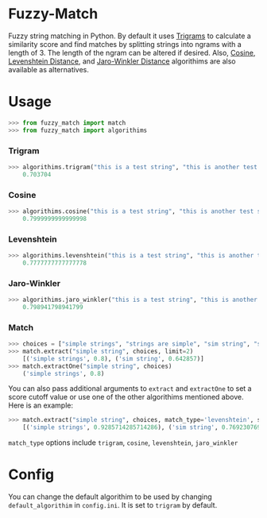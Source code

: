 # Fuzzy-Match
Fuzzy string matching in Python. By default it uses [Trigrams](https://en.wikipedia.org/wiki/Trigram) to calculate a similarity score and find matches by splitting strings into ngrams with a length of 3. The length of the ngram can be altered if desired. Also, [Cosine](https://en.wikipedia.org/wiki/Cosine_similarity), [Levenshtein Distance](https://en.wikipedia.org/wiki/Levenshtein_distance), and [Jaro-Winkler Distance](https://en.wikipedia.org/wiki/Jaro%E2%80%93Winkler_distance) algorithims are also available as alternatives.

# Usage
```python
>>> from fuzzy_match import match
>>> from fuzzy_match import algorithims
```
### Trigram
```python
>>> algorithims.trigram("this is a test string", "this is another test string")
    0.703704
```
### Cosine
```python
>>> algorithims.cosine("this is a test string", "this is another test string")
    0.7999999999999998
```
### Levenshtein
```python
>>> algorithims.levenshtein("this is a test string", "this is another test string")
    0.7777777777777778
```
### Jaro-Winkler
```python
>>> algorithims.jaro_winkler("this is a test string", "this is another test string")
    0.798941798941799
```
### Match
```python
>>> choices = ["simple strings", "strings are simple", "sim string", "string to match", "matching simple strings", "matching strings again"]
>>> match.extract("simple string", choices, limit=2)
    [('simple strings', 0.8), ('sim string', 0.642857)]
>>> match.extractOne("simple string", choices)
    ('simple strings', 0.8)
```
You can also pass additional arguments to `extract` and `extractOne` to set a score cutoff value or use one of the other algorithims mentioned above. Here is an example:
```python
>>> match.extract("simple string", choices, match_type='levenshtein', score_cutoff=0.7)
    [('simple strings', 0.9285714285714286), ('sim string', 0.7692307692307693)]
```
`match_type` options include `trigram`, `cosine`, `levenshtein`, `jaro_winkler`


# Config
You can change the default algorithim to be used by changing `default_algorithim` in `config.ini`. It is set to `trigram` by default.
